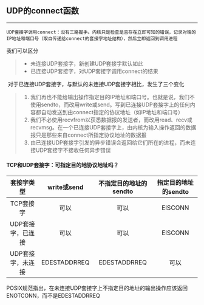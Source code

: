 ## UDP的connect函数

---

	UDP套接字调用connect：没有三路握手。内核只是检查是否存在立即可知的错误，记录对端的IP地址和端口号（取自传递给connect的套接字地址结构），然后立即返回到调用进程

我们可以区分

> - 未连接UDP套接字，新创建UDP套接字默认如此
> - 已连接UDP套接字，对UDP套接字调用connect的结果

​	对于已连接UDP套接字，与默认的未连接UDP套接字相比，发生了三个变化

> 1. 我们再也不能给输出操作指定目的IP地址和端口号。也就是说，我们不使用sendto，而改用write或send。写到已连接UDP套接字上的任何内容都自动发送到由connect指定的协议地址（如IP地址和端口号）
> 2. 我们不必使用recvfrom以获悉数据报的发送者，而改用read、recv或recvmsg。在一个已连接UDP套接字上，由内核为输入操作返回的数据报只是那些来自connect所指定协议地址的数据报
> 3. 由已连接UDP套接字引发的异步错误会返回给它们所在的进程，而未连接UDP套接字不接收任何异步错误

#### TCP和UDP套接字：可指定目的地协议地址吗？

|    套接字类型     | write或send  | 不指定目的地址的sendto | 指定目的地址的sendto |
| :---------------: | :----------: | :--------------------: | :------------------: |
|     TCP套接字     |     可以     |          可以          |       EISCONN        |
| UDP套接字，已连接 |     可以     |          可以          |       EISCONN        |
| UDP套接字，未连接 | EDESTADDRREQ |      EDESTADDRREQ      |         可以         |

POSIX规范指出，在未连接UDP套接字上不指定目的地址的输出操作应该返回ENOTCONN，而不是EDESTADDRREQ

